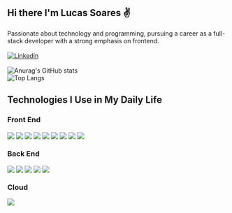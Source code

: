 ## Hi there I'm Lucas Soares ✌️

Passionate about technology and programming, pursuing a career as a full-stack developer with a strong emphasis on frontend.<br/><br/>
[![Linkedin](https://img.shields.io/badge/LinkedIn-0077B5?style=for-the-badge&logo=linkedin&logoColor=white)](https://www.linkedin.com/in/lucascsoares/) <br/><br/>
![Anurag's GitHub stats](https://github-readme-stats.vercel.app/api?username=anuraghazra&show_icons=true&theme=dark)<br/>
![Top Langs](https://github-readme-stats.vercel.app/api/top-langs/?username=lucasczan&size_weight=0.5&count_weight=0.5&theme=dark&layout=compact&card_width=468)


## Technologies I Use in My Daily Life
<div style="display: inline_block">
  <h3>Front End</h3>
  <img align="center" src="https://img.shields.io/badge/React-20232A?style=for-the-badge&logo=react&logoColor=61DAFB"/>
  <img align="center" src="https://img.shields.io/badge/React_Native-20232A?style=for-the-badge&logo=react&logoColor=61DAFB">
  <img align="center" src="https://img.shields.io/badge/Tailwind_CSS-38B2AC?style=for-the-badge&logo=tailwind-css&logoColor=white"/>
  <img align="center" src="https://img.shields.io/badge/Redux-593D88?style=for-the-badge&logo=redux&logoColor=white"/>
  <img align="center" src="https://img.shields.io/badge/styled--components-DB7093?style=for-the-badge&logo=styled-components&logoColor=white"/>
  <img align="center" src="https://img.shields.io/badge/Jest-323330?style=for-the-badge&logo=Jest&logoColor=white"/>
  <img align="center" src="https://img.shields.io/badge/testing%20library-323330?style=for-the-badge&logo=testing-library&logoColor=red"/>
  <img align="center" src="https://img.shields.io/badge/Vercel-000000?style=for-the-badge&logo=vercel&logoColor=white"/>
  <img align="center" src="https://raw.githubusercontent.com/storybooks/brand/master/badge/badge-storybook.svg"/>
  <h3>Back End</h3>
  <img align="center" src="https://img.shields.io/badge/Node.js-43853D?style=for-the-badge&logo=node.js&logoColor=white"/>
  <img align="center" src="https://img.shields.io/badge/Express.js-404D59?style=for-the-badge"/>
  <img align="center" src="https://img.shields.io/badge/PostgreSQL-316192?style=for-the-badge&logo=postgresql&logoColor=white"/>
  <img align="center" src="https://img.shields.io/badge/MongoDB-4EA94B?style=for-the-badge&logo=mongodb&logoColor=white"/>
  <img align="center" src="https://img.shields.io/badge/Jest-323330?style=for-the-badge&logo=Jest&logoColor=white"/>

  <h3>Cloud</h3>
  <img align="center" src="https://img.shields.io/badge/Amazon_AWS-232F3E?style=for-the-badge&logo=amazon-aws&logoColor=white"/>
</div>

<!--
**lucasczan/lucasczan** is a ✨ _special_ ✨ repository because its `README.md` (this file) appears on your GitHub profile.

Here are some ideas to get you started:

- 🔭 I’m currently working on ...
- 🌱 I’m currently learning ...
- 👯 I’m looking to collaborate on ...
- 🤔 I’m looking for help with ...
- 💬 Ask me about ...
- 📫 How to reach me: ...
- 😄 Pronouns: ...
- ⚡ Fun fact: ...
-->
